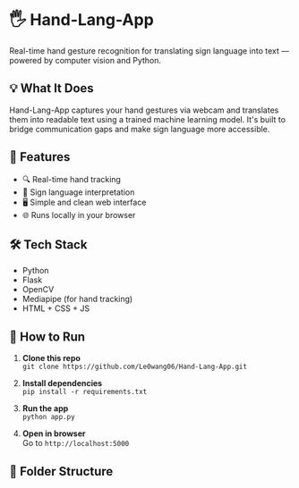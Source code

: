 # 🖐️ Hand-Lang-App

Real-time hand gesture recognition for translating sign language into text — powered by computer vision and Python.

## 💡 What It Does

Hand-Lang-App captures your hand gestures via webcam and translates them into readable text using a trained machine learning model. It's built to bridge communication gaps and make sign language more accessible.

## 🚀 Features

- 🔍 Real-time hand tracking
- 🧠 Sign language interpretation
- 🖥️ Simple and clean web interface
- 🌐 Runs locally in your browser

## 🛠️ Tech Stack

- Python
- Flask
- OpenCV
- Mediapipe (for hand tracking)
- HTML + CSS + JS

## 🧪 How to Run

1. **Clone this repo**  
   `git clone https://github.com/Le0wang06/Hand-Lang-App.git`

2. **Install dependencies**  
   `pip install -r requirements.txt`

3. **Run the app**  
   `python app.py`

4. **Open in browser**  
   Go to `http://localhost:5000`

## 📁 Folder Structure

